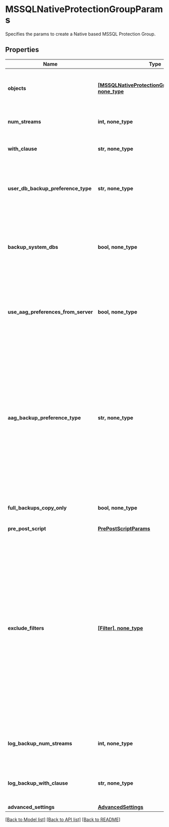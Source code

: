 # MSSQLNativeProtectionGroupParams

Specifies the params to create a Native based MSSQL Protection Group.

## Properties
Name | Type | Description | Notes
------------ | ------------- | ------------- | -------------
**objects** | [**[MSSQLNativeProtectionGroupObjectParams], none_type**](MSSQLNativeProtectionGroupObjectParams.md) | Specifies the list of object params to be protected. | 
**num_streams** | **int, none_type** | Specifies the number of streams to be used. | [optional] 
**with_clause** | **str, none_type** | Specifies the WithClause to be used. | [optional] 
**user_db_backup_preference_type** | **str, none_type** | Specifies the preference type for backing up user databases on the host. | [optional] 
**backup_system_dbs** | **bool, none_type** | Specifies whether to backup system databases. If not specified then parameter is set to true. | [optional] 
**use_aag_preferences_from_server** | **bool, none_type** | Specifies whether or not the AAG backup preferences specified on the SQL Server host should be used. | [optional] 
**aag_backup_preference_type** | **str, none_type** | Specifies the preference type for backing up databases that are part of an AAG. If not specified, then default preferences of the AAG server are applied. This field wont be applicable if user DB preference is set to skip AAG databases. | [optional] 
**full_backups_copy_only** | **bool, none_type** | Specifies whether full backups should be copy-only. | [optional] 
**pre_post_script** | [**PrePostScriptParams**](PrePostScriptParams.md) |  | [optional] 
**exclude_filters** | [**[Filter], none_type**](Filter.md) | Specifies the list of exclusion filters applied during the group creation or edit. These exclusion filters can be wildcard supported strings or regular expressions. Objects satisfying the will filters will be excluded during backup and also auto protected objects will be ignored if filtered by any of the filters. | [optional] 
**log_backup_num_streams** | **int, none_type** | Specifies the number of streams to be used for log backups. | [optional] 
**log_backup_with_clause** | **str, none_type** | Specifies the WithClause to be used for log backups. | [optional] 
**advanced_settings** | [**AdvancedSettings**](AdvancedSettings.md) |  | [optional] 

[[Back to Model list]](../README.md#documentation-for-models) [[Back to API list]](../README.md#documentation-for-api-endpoints) [[Back to README]](../README.md)


